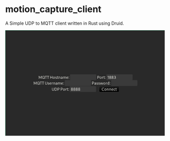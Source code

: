 # motion_capture_client
A Simple UDP to MQTT client written in Rust using Druid.

![Client Image](./images/client.png)
